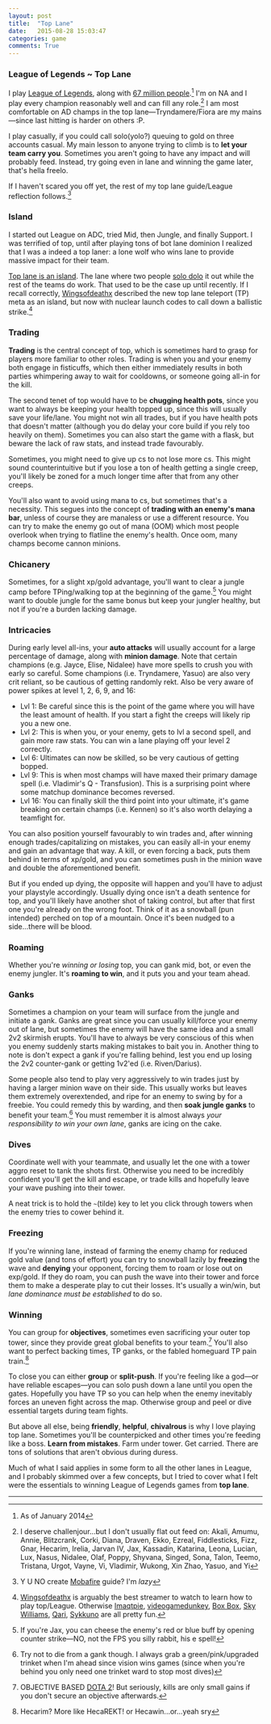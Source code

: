 ```yaml
---
layout: post
title:  "Top Lane"
date:   2015-08-28 15:03:47
categories: game
comments: True
---
```


### League of Legends ~ Top Lane

I play [League of Legends][lol], along with [67 million people][WSJ].[^1] I'm on NA and I play every champion reasonably well and can fill any role.[^2] I am most comfortable on AD champs in the top lane—Tryndamere/Fiora are my mains—since last hitting is harder on others :P.

I play casually, if you could call solo(yolo?) queuing to gold on three accounts casual. My main lesson to anyone trying to climb is to **let your team carry you**. Sometimes you aren't going to have any impact and will probably feed. Instead, try going even in lane and winning the game later, that's hella freelo.

If I haven't scared you off yet, the rest of my top lane guide/League reflection follows.[^3]

### Island
I started out League on ADC, tried Mid, then Jungle, and finally Support. I was terrified of top, until after playing tons of bot lane dominion I realized that I was a indeed a top laner: a lone wolf who wins lane to provide massive impact for their team.

[Top lane is an island][island]. The lane where two people [solo dolo][cudders] it out while the rest of the teams do work. That used to be the case up until recently. If I recall correctly, [Wingsofdeathx][wangs] described the new top lane teleport (TP) meta as an island, but now with nuclear launch codes to call down a ballistic strike.[^4]

### Trading
**Trading** is the central concept of top, which is sometimes hard to grasp for players more familiar to other roles. Trading is when you and your enemy both engage in fisticuffs, which then either immediately results in both parties whimpering away to wait for cooldowns, or someone going all-in for the kill.

The second tenet of top would have to be **chugging health pots**, since you want to always be keeping your health topped up, since this will usually save your life/lane. You might not win all trades, but if you have health pots that doesn't matter (although you do delay your core build if you rely too heavily on them). Sometimes you can also start the game with a flask, but beware the lack of raw stats, and instead trade favourably.

Sometimes, you might need to give up cs to not lose more cs. This might sound counterintuitive but if you lose a ton of health getting a single creep, you'll likely be zoned for a much longer time after that from any other creeps.

You'll also want to avoid using mana to cs, but sometimes that's a necessity. This segues into the concept of **trading with an enemy's mana bar**, unless of course they are manaless or use a different resource. You can try to make the enemy go out of mana (OOM) which most people overlook when trying to flatline the enemy's health. Once oom, many champs become cannon minions.

### Chicanery
Sometimes, for a slight xp/gold advantage, you'll want to clear a jungle camp before TPing/walking top at the beginning of the game.[^5] You might want to double jungle for the same bonus but keep your jungler healthy, but not if you're a burden lacking damage.

### Intricacies
During early level all-ins, your **auto attacks** will usually account for a large percentage of damage, along with **minion damage**. Note that certain champions (e.g. Jayce, Elise, Nidalee) have more spells to crush you with early so careful. Some champions (i.e. Tryndamere, Yasuo) are also very crit reliant, so be cautious of getting randomly rekt. Also be very aware of power spikes at level 1, 2, 6, 9, and 16:

* Lvl 1: Be careful since this is the point of the game where you will have the least amount of health. If you start a fight the creeps will likely rip you a new one.
* Lvl 2: This is when you, or your enemy, gets to lvl a second spell, and gain more raw stats. You can win a lane playing off your level 2 correctly.
* Lvl 6: Ultimates can now be skilled, so be very cautious of getting bopped.
* Lvl 9: This is when most champs will have maxed their primary damage spell (i.e. Vladimir's Q - Transfusion). This is a surprising point where some matchup dominance becomes reversed.
* Lvl 16: You can finally skill the third point into your ultimate, it's game breaking on certain champs (i.e. Kennen) so it's also worth delaying a teamfight for.

You can also position yourself favourably to win trades and, after winning enough trades/capitalizing on mistakes, you can easily all-in your enemy and gain an advantage that way. A kill, or even forcing a back, puts them behind in terms of xp/gold, and you can sometimes push in the minion wave and double the aforementioned benefit.

But if you ended up dying, the opposite will happen and you'll have to adjust your playstyle accordingly. Usually dying once isn't a death sentence for top, and you'll likely have another shot of taking control, but after that first one you're already on the wrong foot. Think of it as a snowball (pun intended) perched on top of a mountain. Once it's been nudged to a side...there will be blood.

### Roaming
Whether you're _winning or losing_ top, you can gank mid, bot, or even the enemy jungler. It's **roaming to win**, and it puts you and your team ahead.

### Ganks
Sometimes a champion on your team will surface from the jungle and initiate a gank. Ganks are great since you can usually kill/force your enemy out of lane, but sometimes the enemy will have the same idea and a small 2v2 skirmish erupts. You'll have to always be very conscious of this when you enemy suddenly starts making mistakes to bait you in. Another thing to note is don't expect a gank if you're falling behind, lest you end up losing the 2v2 counter-gank or getting 1v2'ed (i.e. Riven/Darius).

Some people also tend to play very aggressively to win trades just by having a larger minion wave on their side. This usually works but leaves them extremely overextended, and ripe for an enemy to swing by for a freebie. You could remedy this by warding, and then **soak jungle ganks** to benefit your team.[^6] You must remember it is almost always _your responsibility to win your own lane_, ganks are icing on the cake.

### Dives
Coordinate well with your teammate, and usually let the one with a tower aggro reset to tank the shots first. Otherwise you need to be incredibly confident you'll get the kill and escape, or trade kills and hopefully leave your wave pushing into their tower. 

A neat trick is to hold the `~`(tilde) key to let you click through towers when the enemy tries to cower behind it.

### Freezing
If you're winning lane, instead of farming the enemy champ for reduced gold value (and tons of effort) you can try to snowball lazily by **freezing** the wave and **denying** your opponent, forcing them to roam or lose out on exp/gold. If they do roam, you can push the wave into their tower and force them to make a desperate play to cut their losses. It's usually a win/win, but _lane dominance must be established_ to do so.

### Winning
You can group for **objectives**, sometimes even sacrificing your outer top tower, since they provide great global benefits to your team.[^7] You'll also want to perfect backing times, TP ganks, or the fabled homeguard TP pain train.[^8]

To close you can either **group** or **split-push**. If you're feeling like a god—or have reliable escapes—you can solo push down a lane until you open the gates.  Hopefully you have TP so you can help when the enemy inevitably forces an uneven fight across the map. Otherwise group and peel or dive essential targets during team fights.

But above all else, being **friendly**, **helpful**, **chivalrous** is why I love playing top lane. Sometimes you'll be counterpicked and other times you're feeding like a boss. **Learn from mistakes**. Farm under tower. Get carried. There are tons of solutions that aren't obvious during duress.

Much of what I said applies in some form to all the other lanes in League, and I probably skimmed over a few concepts, but I tried to cover what I felt were the essentials to winning League of Legends games from **top lane**.

---

[^1]: As of January 2014
[^2]: I deserve challenjour...but I don't usually flat out feed on: Akali, Amumu, Annie, Blitzcrank, Corki, Diana, Draven, Ekko, Ezreal, Fiddlesticks, Fizz, Gnar, Hecarim, Irelia, Jarvan IV, Jax, Kassadin, Katarina, Leona, Lucian, Lux, Nasus, Nidalee, Olaf, Poppy, Shyvana, Singed, Sona, Talon, Teemo, Tristana, Urgot, Vayne, Vi, Vladimir, Wukong, Xin Zhao, Yasuo, and Yi
[^3]: Y U NO create [Mobafire][mobafire] guide? I'm _lazy_
[^4]: [Wingsofdeathx][wangs] is arguably the best streamer to watch to learn how to play top/League. Otherwise [Imaqtpie][qtpie], [videogamedunkey][dunkey], [Box Box][box^2], [Sky Williams][sky], [Qari][qari], [Sykkuno][sykkuno] are all pretty fun.
[^5]: If you're Jax, you can cheese the enemy's red or blue buff by opening counter strike—NO, not the FPS you silly rabbit, his e spell!
[^6]: Try not to die from a gank though. I always grab a green/pink/upgraded trinket when I'm ahead since vision wins games (since when you're behind you only need one trinket ward to stop most dives)
[^7]: OBJECTIVE BASED [DOTA 2][dota2]! But seriously, kills are only small gains if you don't secure an objective afterwards.
[^8]: Hecarim? More like HecaREKT! or Hecawin...or...yeah sry

[island]: http://na.lolesports.com/articles/no-longer-island-dissecting-top-lane
[cudders]: http://genius.com/Kid-cudi-solo-dolo-lyrics
[wangs]: http://www.twitch.tv/wingsofdeath/profile
[WSJ]: http://blogs.wsj.com/digits/2014/01/27/player-tally-for-league-of-legends-surges/
[lol]: http://na.leagueoflegends.com/
[mobafire]: http://www.mobafire.com/
[dota2]: http://blog.dota2.com/
[qtpie]: http://www.twitch.tv/imaqtpie
[dunkey]: http://www.twitch.tv/dunkstream
[box^2]: http://www.twitch.tv/flosd
[sky]: http://www.twitch.tv/sky_mp3
[qari]: http://www.twitch.tv/GameQari
[sykkuno]: http://www.twitch.tv/sykkuno
